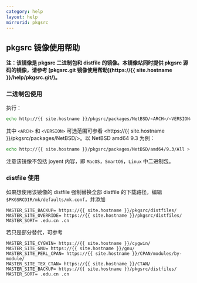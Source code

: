 ```yaml
---
category: help
layout: help
mirrorid: pkgsrc
---
```

## pkgsrc 镜像使用帮助

**注：该镜像是 pkgsrc 二进制包和 distfile 的镜像。本镜像站同时提供 pkgsrc 源码的镜像，请参考 [pkgsrc.git 镜像使用帮助](https://{{ site.hostname }}/help/pkgsrc.git/)。**

### 二进制包使用

执行：

```bash
echo http://{{ site.hostname }}/pkgsrc/packages/NetBSD/<ARCH>/<VERSION>/All > $PKGDIR/etc/pkgin/repositories.conf
```

其中 `<ARCH>` 和 `<VERSION>` 可选范围可参看 <https://{{ site.hostname }}/pkgsrc/packages/NetBSD/>。以 NetBSD amd64 9.3 为例：

```bash
echo http://{{ site.hostname }}/pkgsrc/packages/NetBSD/amd64/9.3/All > /usr/pkg/etc/pkgin/repositories.conf
```

注意该镜像不包括 joyent 内容，即 `MacOS`，`SmartOS`，`Linux` 中二进制包。

### distfile 使用
如果想使用该镜像的 distfile 强制替换全部 distfile 的下载路径，编辑`$PKGSRCDIR/mk/defaults/mk.conf`，并添加
```
MASTER_SITE_BACKUP= https://{{ site.hostname }}/pkgsrc/distfiles/
MASTER_SITE_OVERRIDE= https://{{ site.hostname }}/pkgsrc/distfiles/
MASTER_SORT= .edu.cn .cn
```
若只是部分替代，可参考
```
MASTER_SITE_CYGWIN= https://{{ site.hostname }}/cygwin/
MASTER_SITE_GNU= https://{{ site.hostname }}/gnu/
MASTER_SITE_PERL_CPAN= https://{{ site.hostname }}/CPAN/modules/by-module/
MASTER_SITE_TEX_CTAN= https://{{ site.hostname }}/CTAN/
MASTER_SITE_BACKUP= https://{{ site.hostname }}/pkgsrc/distfiles/
MASTER_SORT= .edu.cn .cn
```
